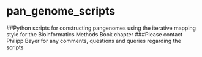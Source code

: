 # pan_genome_scripts
##Python scripts for constructing pangenomes using the iterative mapping style for the Bioinformatics Methods Book chapter
###Please contact Philipp Bayer for any comments, questions and queries regarding the scripts
